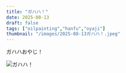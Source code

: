 ```yaml
---
title: "ガハハ！"
date: 2025-08-13
draft: false
tags: ["oilpainting","hanfu","oyaji"]
thumbnail: "/images/2025-08-13ガハハ！.jpeg"
---
```


ガハハおやじ！

![ガハハ！](/images/2025-08-13ガハハ！.jpeg)
